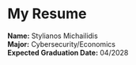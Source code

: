 # My Resume

**Name:** Stylianos Michailidis  
**Major:** Cybersecurity/Economics  
**Expected Graduation Date:** 04/2028
